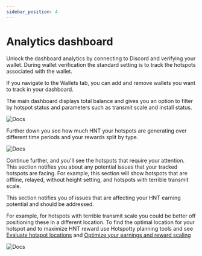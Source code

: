 ```yaml
---
sidebar_position: 4
---
```


# Analytics dashboard

Unlock the dashboard analytics by connecting to Discord and verifying your wallet. During wallet verification the standard setting is to track the hotspots associated with the wallet.

If you navigate to the Wallets tab, you can add and remove wallets you want to track in your dashboard.

The main dashboard displays total balance and gives you an option to filter by hotspot status and parameters such as transmit scale and install status.

![Docs](/img/getting-started/dashboard-1.png)

Further down you see how much HNT your hotspots are generating over different time periods and your rewards split by type.

![Docs](/img/getting-started/dashboard-2-rewards.png)

Continue further, and you'll see the hotspots that require your attention. This section notifies you about any potential issues that your tracked hotspots are facing. For example, this section will show hotspots that are offline, relayed, without height setting, and hotspots with terrible transmit scale.

This section notifies you of issues that are affecting your HNT earning potential and should be addressed. 

For example, for hotspots with terrible transmit scale you could be better off positioning these in a different location. To find the optimal location for your hotspot and to maximize HNT reward use Hotspotty planning tools and see [Evaluate hotspot locations](../expand-the-network/evaluate-hotspot-locations.md) and [Optimize your earnings and reward scaling](../expand-the-network/optimize-your-earnings-and-reward-scaling.md)

![Docs](/img/getting-started/dashboard-3.png)


